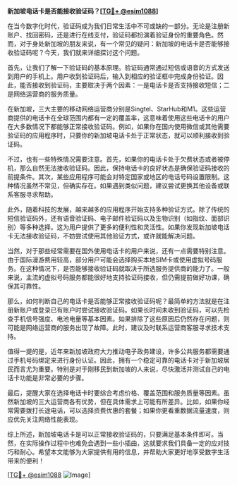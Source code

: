 **新加坡电话卡是否能接收验证码？[[TG💪+ @esim1088](https://t.me/s/esim1088)]**

在当今数字化时代，验证码成为我们日常生活中不可或缺的一部分。无论是注册新账户、找回密码，还是进行在线支付，验证码都扮演着验证身份的重要角色。然而，对于身处新加坡的朋友来说，有一个常见的疑问：新加坡的电话卡是否能够接收验证码呢？今天，我们就来详细探讨这个问题。

首先，让我们了解一下验证码的基本原理。验证码通常通过短信或语音的方式发送到用户的手机上。用户收到验证码后，输入到相应的验证框中完成身份验证。因此，能否接收到验证码，主要取决于两个因素：一是电话卡是否支持接收短信；二是网络运营商的服务质量。

在新加坡，三大主要的移动网络运营商分别是Singtel、StarHub和M1。这些运营商提供的电话卡在全球范围内都有一定的覆盖率，这意味着使用这些电话卡的用户在大多数情况下都能够正常接收验证码。例如，如果你在国内使用微信或其他需要验证码的应用程序时，只要你的新加坡电话卡处于正常状态，就可以顺利接收到验证码。

不过，也有一些特殊情况需要注意。首先，如果你的电话卡处于欠费状态或者被停机，那么自然无法接收验证码。因此，保持电话卡的良好状态是确保验证码接收的前提条件。其次，某些应用程序可能会对特定国家或地区的电话号码设置限制。这种情况虽然不常见，但确实存在。如果遇到类似问题，建议尝试更换其他设备或联系客服寻求帮助。

此外，随着科技的发展，越来越多的应用程序开始支持多种验证方式。除了传统的短信验证码外，还有语音验证码、电子邮件验证码以及生物识别（如指纹、面部识别）等多种选择。这为用户提供了更多的便利性和灵活性。如果你发现新加坡电话卡无法接收验证码，不妨尝试使用其他验证方式，或许就能解决问题。

当然，对于那些经常需要在国外使用电话卡的用户来说，还有一点需要特别注意。由于国际漫游费用较高，部分用户可能会选择购买本地SIM卡或使用虚拟号码服务。在这种情况下，是否能够接收验证码就取决于所选服务提供商的能力了。一般来说，主流的虚拟号码服务都能很好地支持验证码接收，但仍需提前做好功课，确保其可靠性。

那么，如何判断自己的电话卡是否能够正常接收验证码呢？最简单的方法就是在注册新账户或登录已有账户时尝试接收验证码。如果长时间未收到验证码，可以先检查手机信号强度、电池电量等基本因素。如果排除了这些原因后仍然存在问题，则可能是网络运营商的服务出现了故障。此时，建议及时联系运营商客服寻求技术支持。

值得一提的是，近年来新加坡政府大力推动电子政务建设，许多公共服务都需要通过手机号码绑定来进行身份认证。因此，拥有一个稳定可靠的电话卡对于新加坡居民而言尤为重要。特别是对于刚移民到新加坡的人来说，尽快激活并测试自己的电话卡功能是非常必要的步骤。

最后，提醒大家在选择电话卡时要综合考虑价格、覆盖范围和服务质量等因素。虽然新加坡的三大运营商各有优势，但在具体需求上可能有所差异。比如，如果你经常需要拨打长途电话，可以选择资费优惠的套餐；如果你更看重数据流量速度，则应优先关注网络性能表现。

综上所述，新加坡电话卡是可以正常接收验证码的，只要满足基本条件即可。当然，在实际操作过程中也难免会遇到一些小插曲，这就要求我们具备一定的应对技巧和耐心。希望本文能够为大家提供有用的信息，并帮助大家更好地享受数字生活带来的便利！

[[TG💪+ @esim1088](https://t.me/s/esim1088) ![Image](https://i.postimg.cc/4NQfJmqS/Snipaste-2025-05-13-00-14-12.png)]